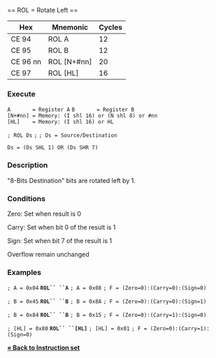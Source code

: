 \== ROL = Rotate Left ==

| Hex      | Mnemonic       | Cycles |
| -------- | -------------- | ------ |
| CE 94    | ROL A          | 12     |
| CE 95    | ROL B          | 12     |
| CE 96 nn | ROL \[N+\#nn\] | 20     |
| CE 97    | ROL \[HL\]     | 16     |

### Execute

`A       = Register A`
`B       = Register B`
`[N+#nn] = Memory: (I shl 16) or (N shl 8) or #nn`
`[HL]    = Memory: (I shl 16) or HL`

`; ROL Ds`
`;`
`; Ds = Source/Destination`

`Ds = (Ds SHL 1) OR (Ds SHR 7)`

### Description

"8-Bits Destination" bits are rotated left by 1.

### Conditions

Zero: Set when result is 0

Carry: Set when bit 0 of the result is 1

Sign: Set when bit 7 of the result is 1

Overflow remain unchanged

### Examples

`; A = 0x04`
**`ROL`` ``A`**
`; A = 0x08`
`; F = (Zero=0):(Carry=0):(Sign=0)`

`; B = 0x45`
**`ROL`` ``B`**
`; B = 0x8A`
`; F = (Zero=0):(Carry=0):(Sign=1)`

`; B = 0x84`
**`ROL`` ``B`**
`; B = 0x15`
`; F = (Zero=0):(Carry=1):(Sign=0)`

`; [HL] = 0x80`
**`ROL`` ``[HL]`**
`; [HL] = 0x01`
`; F = (Zero=0):(Carry=1):(Sign=0)`

[**« Back to Instruction set**](PM_InstructionList "wikilink")